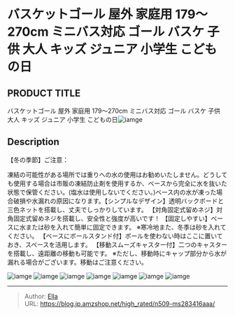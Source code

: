 # バスケットゴール 屋外 家庭用 179～270cm ミニバス対応 ゴール バスケ 子供 大人 キッズ ジュニア 小学生 こどもの日


## PRODUCT TITLE 

バスケットゴール 屋外 家庭用 179～270cm ミニバス対応 ゴール バスケ 子供 大人 キッズ ジュニア 小学生 こどもの日![iamge](https://b2bfiles1.gigab2b.cn/image/wkseller/305/283416/20210916_e73abae63df7eaa6058b5df3609e5ca3.jpg)

## Description

【冬の季節】ご注意：

凍結の可能性がある場所では重りへの水の使用はお勧めいたしません。どうしても使用する場合は市販の凍結防止剤を使用するか、ベースから完全に水を抜いた状態で保管ください。(塩水は使用しないでください。)ベース内の水が凍った場合破損や水漏れの原因になります。【シンプルなデザイン】透明バックボードと三色ネットを搭載し、丈夫でしっかりしています。
【対角固定式留めネジ】対角固定式留めネジを搭載し、安全性と強度が高いです！
【固定しやすい】ベースに水または砂を入れて簡単に固定できます。 ※寒冷地また、冬季は砂を入れてください。
【ベースにボールスタンド付】ボールを使わない時はここに置いておき、スペースを活用します。
【移動スムーズキャスター付】二つのキャスターを搭載し、遠距離の移動も可能です。 ※ただし、移動時にキャップ部分から水が漏れる場合がございます。移動はご注意ください。





![iamge](https://b2bfiles1.gigab2b.cn/image/wkseller/305/283416/20210916_4374cc9ea07aba7472a19289c3101903.jpg)
![iamge](https://b2bfiles1.gigab2b.cn/image/wkseller/305/20231022_907098ee945a52f0b4003f69f1ee85f9.jpg)
![iamge](https://b2bfiles1.gigab2b.cn/image/wkseller/305/20231022_5b77e1b162441d9ee86dfd83ef94e94b.jpg)
![iamge](https://b2bfiles1.gigab2b.cn/image/wkseller/305/20231022_3ebe60e8f8a4defa2e7f8c910c522f38.jpg)
![iamge](https://b2bfiles1.gigab2b.cn/image/wkseller/305/20231022_1339ff4ea2d7ccf7e84d2d4234bacd5f.jpg)
![iamge](https://b2bfiles1.gigab2b.cn/image/wkseller/305/20231022_0c3265530e04f75f09179dc82aef9247.jpg)
![iamge](https://b2bfiles1.gigab2b.cn/image/wkseller/305/20231022_29b2cd86211758520d0bf41ffac12816.jpg)


---

> Author: [Ella](https://blog.jp.amzshop.net/)  
> URL: https://blog.jp.amzshop.net/high_rated/n509-ms283416aaa/  

